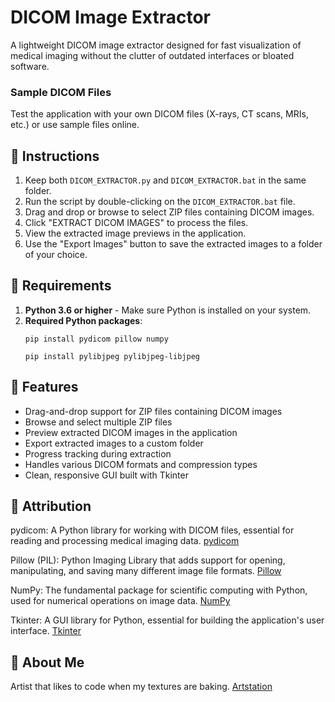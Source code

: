 # DICOM Image Extractor

A lightweight DICOM image extractor designed for fast visualization of medical imaging without the clutter of outdated interfaces or bloated software.

### Sample DICOM Files
Test the application with your own DICOM files (X-rays, CT scans, MRIs, etc.) or use sample files online.

## 🚀 Instructions 

1. Keep both `DICOM_EXTRACTOR.py` and `DICOM_EXTRACTOR.bat` in the same folder.
2. Run the script by double-clicking on the `DICOM_EXTRACTOR.bat` file.
3. Drag and drop or browse to select ZIP files containing DICOM images.
4. Click "EXTRACT DICOM IMAGES" to process the files.
5. View the extracted image previews in the application.
6. Use the "Export Images" button to save the extracted images to a folder of your choice.

## 🌟 Requirements

1. **Python 3.6 or higher** - Make sure Python is installed on your system.
2. **Required Python packages**:
   ```
   pip install pydicom pillow numpy
   ```
   ```
   pip install pylibjpeg pylibjpeg-libjpeg
   ```

## 🌟 Features

- Drag-and-drop support for ZIP files containing DICOM images
- Browse and select multiple ZIP files
- Preview extracted DICOM images in the application
- Export extracted images to a custom folder
- Progress tracking during extraction
- Handles various DICOM formats and compression types
- Clean, responsive GUI built with Tkinter

## 🌟 Attribution

pydicom: A Python library for working with DICOM files, essential for reading and processing medical imaging data. [pydicom](https://pydicom.github.io/)

Pillow (PIL): Python Imaging Library that adds support for opening, manipulating, and saving many different image file formats. [Pillow](https://python-pillow.org/)

NumPy: The fundamental package for scientific computing with Python, used for numerical operations on image data. [NumPy](https://numpy.org/)

Tkinter: A GUI library for Python, essential for building the application's user interface. [Tkinter](https://docs.python.org/3/library/tkinter.html)

## 🌟 About Me

Artist that likes to code when my textures are baking. [Artstation](https://www.artstation.com/jaimerodriguez/)

